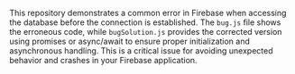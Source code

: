 This repository demonstrates a common error in Firebase when accessing the database before the connection is established. The `bug.js` file shows the erroneous code, while `bugSolution.js` provides the corrected version using promises or async/await to ensure proper initialization and asynchronous handling.  This is a critical issue for avoiding unexpected behavior and crashes in your Firebase application.
